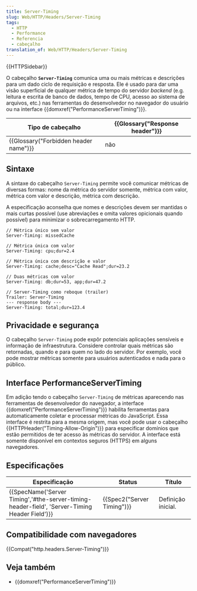 ```yaml
---
title: Server-Timing
slug: Web/HTTP/Headers/Server-Timing
tags:
  - HTTP
  - Performance
  - Referencia
  - cabeçalho
translation_of: Web/HTTP/Headers/Server-Timing
---
```

{{HTTPSidebar}}

O cabeçalho **`Server-Timing`** comunica uma ou mais métricas e descrições para um dado ciclo de requisição e resposta. Ele é usado para dar uma visão superficial de qualquer métrica de tempo do servidor _backend_ (e.g. leitura e escrita de banco de dados, tempo de CPU, acesso ao sistema de arquivos, etc.) nas ferramentas do desenvolvedor no navegador do usuário ou na interface {{domxref("PerformanceServerTiming")}}.

| Tipo de cabeçalho                                | {{Glossary("Response header")}} |
| ------------------------------------------------ | ---------------------------------------- |
| {{Glossary("Forbidden header name")}} | não                                      |

## Sintaxe

A sintaxe do cabeçalho `Server-Timing` permite você comunicar métricas de diversas formas: nome da métrica do servidor somente, métrica com valor, métrica com valor e descrição, métrica com descrição.

A especificação aconselha que nomes e descrições devem ser mantidas o mais curtas possível (use abreviações e omita valores opicionais quando possível) para minimizar o sobrecarregamento HTTP.

    // Métrica único sem valor
    Server-Timing: missedCache

    // Métrica única com valor
    Server-Timing: cpu;dur=2.4

    // Métrica única com descrição e valor
    Server-Timing: cache;desc="Cache Read";dur=23.2

    // Duas métricas com valor
    Server-Timing: db;dur=53, app;dur=47.2

    // Server-Timing como reboque (trailer)
    Trailer: Server-Timing
    --- response body ---
    Server-Timing: total;dur=123.4

## Privacidade e segurança

O cabeçalho `Server-Timing` pode expôr potenciais aplicações sensíveis e informação de infraestrutura. Considere controlar quais métricas são retornadas, quando e para quem no lado do servidor. Por exemplo, você pode mostrar métricas somente para usuários autenticados e nada para o público.

## Interface PerformanceServerTiming

Em adição tendo o cabeçalho `Server-Timing` de métricas aparecendo nas ferramentas de desenvolvedor do navegador, a interface {{domxref("PerformanceServerTiming")}} habilita ferramentas para automaticamente coletar e processar métricas do JavaScript. Essa interface é restrita para a mesma origem, mas você pode usar o cabeçalho {{HTTPHeader("Timing-Allow-Origin")}} para especificar domínios que estão permitidos de ter acesso às métricas do servidor. A interface está somente disponível em contextos seguros (HTTPS) em alguns navegadores.

## Especificações

| Especificação                                                                                                                | Status                               | Título             |
| ---------------------------------------------------------------------------------------------------------------------------- | ------------------------------------ | ------------------ |
| {{SpecName('Server Timing','#the-server-timing-header-field', 'Server-Timing Header Field')}} | {{Spec2("Server Timing")}} | Definição inicial. |

## Compatibilidade com navegadores

{{Compat("http.headers.Server-Timing")}}

## Veja também

- {{domxref("PerformanceServerTiming")}}
